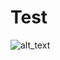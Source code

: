 # Test

![alt_text](https://blog.equalityofthought.org/assets/images/neo4j_excluding_precedes_in_linear_context.png)
